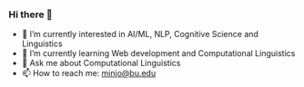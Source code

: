 ### Hi there 👋

- 🔭 I’m currently interested in AI/ML, NLP, Cognitive Science and Linguistics
- 🌱 I’m currently learning Web development and Computational Linguistics
- 💬 Ask me about Computational Linguistics
- 📫 How to reach me: minjo@bu.edu
